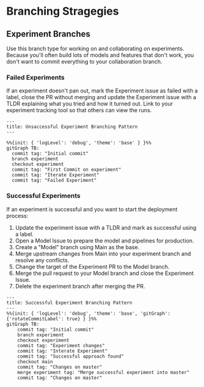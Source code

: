 # Branching Stragegies

## Experiment Branches

Use this branch type for working on and collaborating on experiments.
Because you'll often build lots of models and features that don't work,
you don't want to commit everything to your collaboration branch.

### Failed Experiments

If an experiment doesn't pan out, mark the Experiment issue as failed
with a label, close the PR without merging and update the Experiment
issue with a TLDR explaining what you tried and how it turned out. Link
to your experiment tracking tool so that others can view the runs.

```mermaid
---
title: Unsaccessful Experiment Branching Pattern
---

%%{init: { 'logLevel': 'debug', 'theme': 'base' } }%%
gitGraph TB:
  commit tag: "Initial commit"
  branch experiment
  checkout experiment
  commit tag: "First Commit on experiment"
  commit tag: "Iterate Experiment"
  commit tag: "Failed Experiment"
```

### Successful Experiments

If an experiment is successful and you want to start the deployment process:

1. Update the experiment issue with a TLDR and mark as successful using a label.
2. Open a Model Issue to prepare the model and pipelines for production.
3. Create a "Model" branch using Main as the base.
4. Merge upstream changes from Main into your experiment branch and resolve any conflicts.
5. Change the target of the Experiment PR to the Model branch.
6. Merge the pull request to your Model branch and close the Experiment Issue.
7. Delete the experiment branch after merging the PR.

```mermaid
---
title: Successful Experiment Branching Pattern
---
%%{init: { 'logLevel': 'debug', 'theme': 'base', 'gitGraph': {'rotateCommitLabel': true} } }%%
gitGraph TB:
    commit tag: "Initial commit"
    branch experiment
    checkout experiment
    commit tag: "Experiment changes"
    commit tag: "Interate Experiment"
    commit tag: "Successful approach found"
    checkout main
    commit tag: "Changes on master"
    merge experiment tag: "Merge successful experiment into master"
    commit tag: "Changes on master"
```
